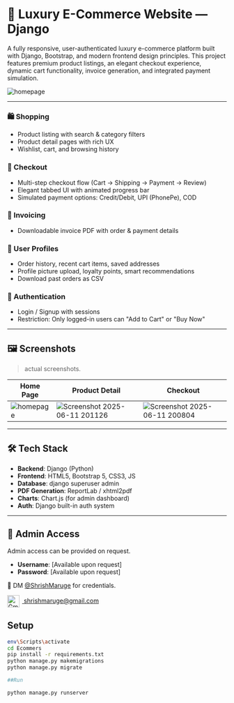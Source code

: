 # 💎 Luxury E-Commerce Website — Django

A fully responsive, user-authenticated luxury e-commerce platform built with Django, Bootstrap, and modern frontend design principles. This project features premium product listings, an elegant checkout experience, dynamic cart functionality, invoice generation, and integrated payment simulation.

![homepage](https://github.com/user-attachments/assets/083478a4-82d9-4411-afd9-de1ddb40e18a)


---


### 🛍️ Shopping
- Product listing with search & category filters
- Product detail pages with rich UX
- Wishlist, cart, and browsing history

### 💼 Checkout
- Multi-step checkout flow (Cart → Shipping → Payment → Review)
- Elegant tabbed UI with animated progress bar
- Simulated payment options: Credit/Debit, UPI (PhonePe), COD

### 🧾 Invoicing
- Downloadable invoice PDF with order & payment details

### 👤 User Profiles
- Order history, recent cart items, saved addresses
- Profile picture upload, loyalty points, smart recommendations
- Download past orders as CSV

### 🔐 Authentication
- Login / Signup with sessions
- Restriction: Only logged-in users can "Add to Cart" or "Buy Now"

---

## 🖼️ Screenshots

>  actual screenshots.

| Home Page | Product Detail | Checkout |
|-----------|----------------|----------|
| ![homepage](https://github.com/user-attachments/assets/083478a4-82d9-4411-afd9-de1ddb40e18a) | ![Screenshot 2025-06-11 201126](https://github.com/user-attachments/assets/e0c04a06-3a2c-4ba9-bceb-64539bf85f0b) |![Screenshot 2025-06-11 200804](https://github.com/user-attachments/assets/3c2c1609-f373-4d43-95b8-0abfab51bc7f) |

---

## 🛠️ Tech Stack

- **Backend**: Django (Python)
- **Frontend**: HTML5, Bootstrap 5, CSS3, JS
- **Database**: django superuser admin
- **PDF Generation**: ReportLab / xhtml2pdf
- **Charts**: Chart.js (for admin dashboard)
- **Auth**: Django built-in auth system

---

## 🔐 Admin Access

Admin access can be provided on request.

- **Username**: [Available upon request]
- **Password**: [Available upon request]

📩 DM [@ShrishMaruge](https://github.com/ShrishMaruge) for credentials.

<a href="mailto:shrishmaruge@gmail.com">
  <img src="https://upload.wikimedia.org/wikipedia/commons/4/4e/Gmail_Icon.png" alt="Gmail" width="28" style="vertical-align: middle; margin-right: 6px;" />
  shrishmaruge@gmail.com
</a>

## Setup

```bash
env\Scripts\activate
cd Ecommers
pip install -r requirements.txt
python manage.py makemigrations
python manage.py migrate

##Run

python manage.py runserver

 


